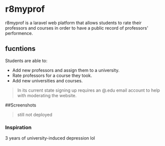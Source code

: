 # r8myprof
r8myprof is a laravel web platform that allows students to rate their professors and courses in order to have a public record of professors' performence.

## fucntions
Students are able to:
* Add new professors and assign them to a university.
* Rate professors for a course they took.
* Add new universities and courses.

> In its current state signing up requires an @.edu email account to help with moderating the website.


##Screenshots
> still not deployed 

### Inspiration
3 years of university-induced depression lol